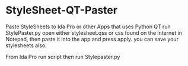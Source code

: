 StyleSheet-QT-Paster
====================

Paste StyleSheets to Ida Pro or other Apps that uses Python QT
run StylePaster.py
open either stylesheet.qss or css found on the internet in Notepad, then paste it into the app and press apply.
you can save your stylesheets also.

From Ida Pro run script then run Stylepaster.py
